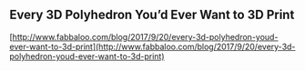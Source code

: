 ## Every 3D Polyhedron You’d Ever Want to 3D Print
  
  [http://www.fabbaloo.com/blog/2017/9/20/every-3d-polyhedron-youd-ever-want-to-3d-print](http://www.fabbaloo.com/blog/2017/9/20/every-3d-polyhedron-youd-ever-want-to-3d-print)
